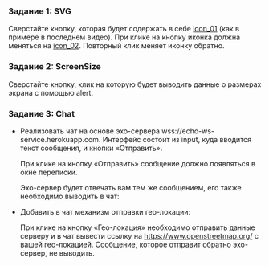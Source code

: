 ### Задание 1: SVG

Сверстайте кнопку, которая будет содержать в себе [icon_01](https://icons.getbootstrap.com/icons/arrow-down-left-circle/) (как в примере в последнем видео). При клике на кнопку иконка должна меняться на [icon_02](https://icons.getbootstrap.com/icons/arrow-down-left-circle-fill/). Повторный клик меняет иконку обратно.

### Задание 2: ScreenSize

Сверстайте кнопку, клик на которую будет выводить данные о размерах экрана с помощью alert.  

### Задание 3: Chat

- Реализовать чат на основе эхо-сервера wss://echo-ws-service.herokuapp.com.
  Интерфейс состоит из input, куда вводится текст сообщения, и кнопки «Отправить».

  При клике на кнопку «Отправить» сообщение должно появляться в окне переписки.

  Эхо-сервер будет отвечать вам тем же сообщением, его также необходимо выводить в чат:

- Добавить в чат механизм отправки гео-локации:

  При клике на кнопку «Гео-локация» необходимо отправить данные серверу 
  и в чат вывести ссылку на https://www.openstreetmap.org/ с вашей гео-локацией. 
  Сообщение, которое отправит обратно эхо-сервер, не выводить.